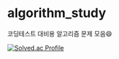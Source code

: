 # algorithm_study
코딩테스트 대비용 알고리즘 문제 모음😄  

[![Solved.ac Profile](http://mazassumnida.wtf/api/v2/generate_badge?boj=hyunji0483)](https://solved.ac/hyunji0483/)
